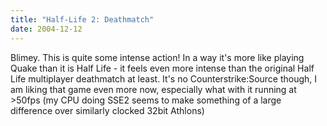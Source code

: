 ```yaml
---
title: "Half-Life 2: Deathmatch"
date: 2004-12-12
---
```


Blimey. This is quite some intense action!
In a way it's more like playing Quake than it is Half Life - it feels even more intense than the original Half Life multiplayer deathmatch at least.
It's no Counterstrike:Source though, I am liking that game even more now, especially what with it running at &gt;50fps (my CPU doing SSE2 seems to make something of a large difference over similarly clocked 32bit Athlons)
